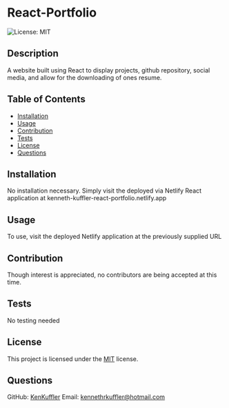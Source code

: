 # React-Portfolio

![License: MIT](https://img.shields.io/badge/License-MIT-yellow.svg)

## Description
A website built using React to display projects, github repository, social media, and allow for the downloading of ones resume.

## Table of Contents
- [Installation](#installation)
- [Usage](#usage)
- [Contribution](#contribution)
- [Tests](#tests)
- [License](#license)
- [Questions](#questions)

## Installation
No installation necessary. Simply visit the deployed via Netlify React application at kenneth-kuffler-react-portfolio.netlify.app

## Usage
To use, visit the deployed Netlify application at the previously supplied URL

## Contribution
Though interest is appreciated, no contributors are being accepted at this time.

## Tests
No testing needed

## License

This project is licensed under the [MIT](https://opensource.org/licenses/MIT) license.


## Questions
GitHub: [KenKuffler](https://github.com/KenKuffler)
Email: kennethrkuffler@hotmail.com
